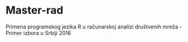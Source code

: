 # Master-rad
Primena programskog jezika R u računarskoj analizi društvenih mreža - Primer izbora u Srbiji 2016
